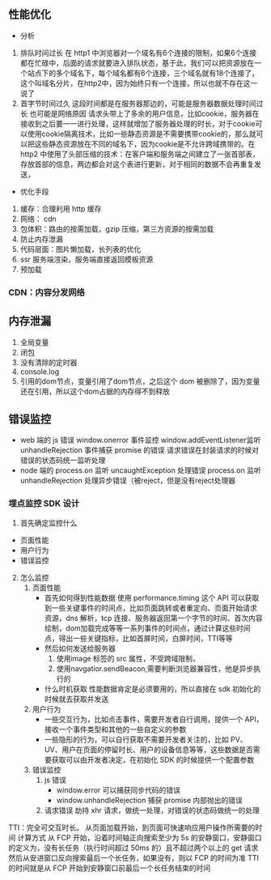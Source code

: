 ## 性能优化
- 分析
1. 排队时间过长
在 http1 中浏览器对一个域名有6个连接的限制，如果6个连接都在忙碌中，后面的请求就要进入排队状态，基于此，我们可以把资源放在一个站点下的多个域名下，每个域名都有6个连接，三个域名就有18个连接了，这个叫域名分片，在http2中，因为始终只有一个连接，所以也就不存在这一说了
2. 首字节时间过久
这段时间都是在服务器那边的，可能是服务器数据处理时间过长
也可能是网络原因
请求头带上了多余的用户信息，比如cookie，服务器在接收到之后要一一进行处理，这样就增加了服务器处理的时长，对于cookie可以使用cookie隔离技术，比如一些静态资源是不需要携带cookie的，那么就可以把这些静态资源放在不同的域名下，因为cookie是不允许跨域携带的。在 http2 中使用了头部压缩的技术：在客户端和服务端之间建立了一张首部表，存放首部的信息，两边都会对这个表进行更新，对于相同的数据不会再重复发送，
- 优化手段
1. 缓存：合理利用 http 缓存
2. 网络： cdn
3. 包体积：路由的按需加载，gzip 压缩，第三方资源的按需加载
4. 防止内存泄漏
5. 代码层面：图片懒加载，长列表的优化
6. ssr 服务端渲染，服务端直接返回模板资源
7. 预加载

### CDN：内容分发网络

## 内存泄漏
1. 全局变量
2. 闭包
3. 没有清除的定时器
4. console.log
5. 引用的dom节点，变量引用了dom节点，之后这个 dom 被删除了，因为变量还在引用，所以这个dom占据的内存得不到释放

## 错误监控
- web 端的 js 错误
window.onerror 事件监控
window.addEventListener监听 unhandleRejection 事件捕获 promise 的错误
请求错误在封装请求的时候对错误的状态码统一监听处理
- node 端的
process.on 监听 uncaughtException 处理错误
process.on 监听 unhandleRejection 处理异步错误（被reject，但是没有reject处理器

### 埋点监控 SDK 设计
1. 首先确定监控什么
- 页面性能
- 用户行为
- 错误监控

2. 怎么监控
    1. 页面性能
        - 首先如何得到性能数据
            使用 performance.timing 这个 API 可以获取到一些关键事件的时间点，比如页面跳转或者重定向、页面开始请求资源，dns 解析，tcp 连接、服务器返回第一个字节的时间、首次内容绘制，dom加载完成等等一系列事件的时间点，通过计算这些时间点，得出一些关键指标，比如首屏时间，白屏时间，TTI等等
        - 然后如何发送给服务器
            1. 使用image 标签的 src 属性，不受跨域限制，
            2. 使用navgatior.sendBeacon,需要判断浏览器兼容性，他是异步执行的
        - 什么时机获取
            性能数据肯定是必须要用的，所以直接在 sdk 初始化的时候就去获取并发送
    2. 用户行为
        - 一些交互行为，比如点击事件，需要开发者自行调用，提供一个 API，接收一个事件类型和其他的一些自定义的参数
        - 一些隐形的行为，可以自行获取不需要开发者关注的，比如 PV、UV、用户在页面的停留时长、用户的设备信息等等，这些数据是否需要获取可以由开发者决定，在初始化 SDK 的时候提供一个配置参数
    3. 错误监控
        1. js 错误
            - window.error 可以捕获同步代码的错误
            - window.unhandleRejection 捕获 promise 内部抛出的错误
        2. 请求错误
            劫持 xhr 请求，做统一处理，对错误的状态码做统一的处理

TTI：完全可交互时长。
从页面加载开始，到页面可快速响应用户操作所需要的时间
计算方式
从 FCP 开始，沿着时间轴正向搜索至少为 5s 的安静窗口，安静窗口的定义为，没有长任务（执行时间超过 50ms 的）且不超过两个以上的 get 请求
然后从安进窗口反向搜索最后一个长任务，如果没有，则以 FCP 的时间为准
TTI 的时间就是从 FCP 开始到安静窗口前最后一个长任务结束的时间
        